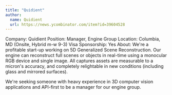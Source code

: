 ```yaml
---
title: "Quidient"
author:
  name: Quidient
  url: https://news.ycombinator.com/item?id=39604528
---
```

Company: Quidient
Position: Manager, Engine Group
Location: Columbia, MD (Onsite, Hybrid m-w 9-3) 
Visa Sponsorship: Yes
About: We&#x27;re a profitable start-up working on 5D Generalized Scene Reconstruction. Our engine can reconstruct full scenes or objects in real-time using a monocular RGB device and single image. All captures assets are measurable to a micron&#x27;s accuracy, and completely relightable in new conditions (including glass and mirrored surfaces).

We&#x27;re seeking someone with heavy experience in 3D computer vision applications and API-first to be a manager for our engine group.
